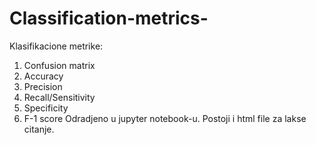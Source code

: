 # Classification-metrics-
Klasifikacione metrike:
  1. Confusion matrix
  2. Accuracy
  3. Precision
  4. Recall/Sensitivity
  5. Specificity
  6. F-1 score
Odradjeno u jupyter notebook-u. Postoji i html file za lakse citanje.

